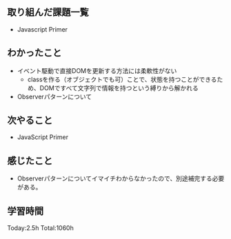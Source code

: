 ## 取り組んだ課題一覧

- Javascript Primer

## わかったこと

* イベント駆動で直接DOMを更新する方法には柔軟性がない
  * classを作る（オブジェクトでも可）ことで、状態を持つことができるため、DOMですべて文字列で情報を持つという縛りから解かれる
* Observerパターンについて

## 次やること

- JavaScript Primer

## 感じたこと

* Observerパターンについてイマイチわからなかったので、別途補完する必要がある。
 
## 学習時間

Today:2.5h
Total:1060h
